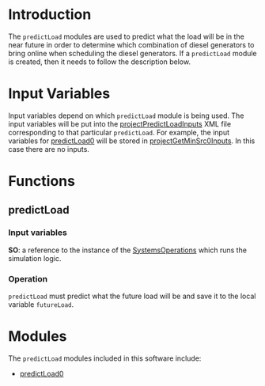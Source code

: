 # Introduction
The `predictLoad` modules are used to predict what the load will be in the near future in order to determine which combination of diesel generators to bring online when scheduling the diesel generators. If a `predictLoad` module is created, then it needs to follow the description below. 

# Input Variables
Input variables depend on which `predictLoad` module is being used. The input variables will be put into the [projectPredictLoadInputs](Model-Resources-Setup-projectPredictLoadInputs) XML file corresponding to that particular `predictLoad`. For example, the input variables for [predictLoad0](/acep-uaf/MiGRIDS/blob/master/MiGRIDS/Model/Controls/predictLoad0.py) will be stored in [projectGetMinSrc0Inputs](/acep-uaf/MiGRIDS/blob/master/MiGRIDS/Model/Resources/Setup/projectPredictLoad0Inputs.xml). In this case there are no inputs. 
# Functions
## predictLoad
### Input variables
**SO**: a reference to the instance of the [SystemsOperations](Model-Operational-SystemOperations) which runs the simulation logic. 

### Operation
`predictLoad` must predict what the future load will be and save it to the local variable `futureLoad`. 

# Modules
The `predictLoad` modules included in this software include: 
* [predictLoad0](Model-Controls-predictLoad0)
